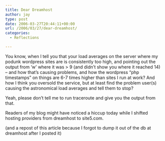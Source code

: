 ```yaml
---
title: Dear Dreamhost
author: jay
type: post
date: 2006-03-27T20:44:11+00:00
url: /2006/03/27/dear-dreamhost/
categories:
  - Reflections

---
```

You know, when I tell you that your load averages on the server where my podunk wordpress sites are is consistently too high, and pointing out the output from ‘w’ where it was > 9 (and didn’t show you where it reached 14) &#8211; and how that’s causing problems, and how the wordpress “php timestamps” on things are 6-7 times higher than sites I run at work? And how I think you oversold the service, but at least find the problem user(s) causing the astronomical load averages and tell them to stop?

Yeah, please don’t tell me to run traceroute and give you the output from that.

Readers of my blog might have noticed a hiccup today while I shifted hosting providers from dreamhost to site5.com.

(and a repost of this article because I forgot to dump it out of the db at dreamhost after I posted it)